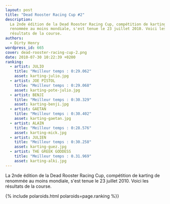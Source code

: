 ```yaml
---
layout: post
title: "Dead Rooster Racing Cup #2"
description:
  La 2nde édition de la Dead Rooster Racing Cup, compétition de karting de
  renommée au moins mondiale, s'est tenue le 23 juillet 2010. Voici les
  résultats de la course.
authors:
  - Dirty Henry
wordpress_id: 665
cover: dead-rooster-racing-cup-2.png
date: 2010-07-30 10:22:39 +0200
ranking:
  - artist: JULIO
    title: "Meilleur temps : 0:29.062"
    asset: karting-julio.jpg
  - artist: JOE PISTOL
    title: "Meilleur temps : 0:29.068"
    asset: karting-pote-julio.jpg
  - artist: BENJI
    title: "Meilleur temps : 0:30.329"
    asset: karting-benji.jpg
  - artist: GAETAN
    title: "Meilleur temps : 0:30.402"
    asset: karting-gaetan.jpg
  - artist: ALAIN
    title: "Meilleur temps : 0:28.576"
    asset: karting-mick.jpg
  - artist: JULIEN
    title: "Meilleur temps : 0:30.258"
    asset: karting-guez.jpg
  - artist: THE GREEK GODDESS
    title: "Meilleur temps : 0.31.969"
    asset: karting-alki.jpg
---
```


La 2nde édition de la Dead Rooster Racing Cup, compétition de karting de
renommée au moins mondiale, s'est tenue le 23 juillet 2010. Voici les résultats
de la course.

{% include polaroids.html polaroids=page.ranking %}}
